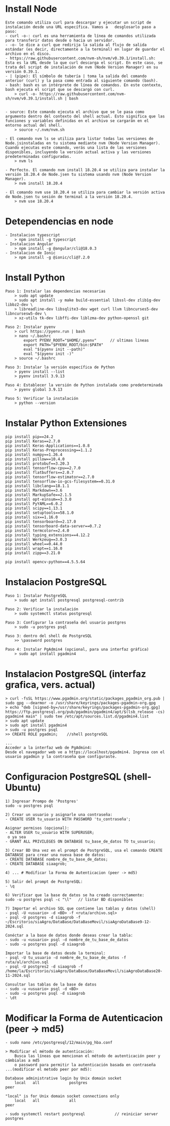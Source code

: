 # Install Node
    Este comando utiliza curl para descargar y ejecutar un script de instalación desde una URL específica. Vamos a   desglosarlo paso a paso:
    - curl -o-: curl es una herramienta de línea de comandos utilizada para transferir datos desde o hacia un servidor.
    - -o- le dice a curl que redirija la salida al flujo de salida estándar (es decir, directamente a la terminal) en lugar de guardar el archivo en el disco.
    - https://raw.githubusercontent.com/nvm-sh/nvm/v0.39.1/install.sh: Esta es la URL desde la que curl descarga el script. En este caso, se trata del script de instalación de nvm (Node Version Manager) en su versión 0.39.1.
    - | (pipe): El símbolo de tubería | toma la salida del comando anterior (curl) y la pasa como entrada al siguiente comando (bash).
    - bash: bash es un intérprete de línea de comandos. En este contexto, bash ejecuta el script que se descargó con curl.
        > curl -o- https://raw.githubusercontent.com/nvm-sh/nvm/v0.39.1/install.sh | bash

    
    - source: Este comando ejecuta el archivo que se le pasa como argumento dentro del contexto del shell actual. Esto significa que las funciones y variables definidas en el archivo se cargarán en el entorno actual del shell.
        > source ~/.nvm/nvm.sh
    
    - El comando nvm ls se utiliza para listar todas las versiones de Node.jsinstaladas en tu sistema mediante nvm (Node Version Manager). Cuando ejecutas este comando, verás una lista de las versiones disponibles, incluyendo la versión actual activa y las versiones predeterminadas configuradas.
        > nvm ls
    
    - Perfecto. El comando nvm install 18.20.4 se utiliza para instalar la versión 18.20.4 de Node.jsen tu sistema usando nvm (Node Version Manager).    
        > nvm install 18.20.4

    - El comando nvm use 18.20.4 se utiliza para cambiar la versión activa de Node.jsen tu sesión de terminal a la versión 18.20.4.
        > nvm use 18.20.4 

# Detependencias en node 
    - Instalacion typescript
        > npm install -g typescript
    - Instalacion Angular
        > npm install -g @angular/cli@18.0.3
    - Instalacion de Ionic 
        > npm install -g @ionic/cli@7.2.0

# Install Python

    Paso 1: Instalar las dependencias necesarias
        > sudo apt update
        > sudo apt install -y make build-essential libssl-dev zlib1g-dev libbz2-dev \
        > libreadline-dev libsqlite3-dev wget curl llvm libncurses5-dev libncursesw5-dev \
        > xz-utils tk-dev libffi-dev liblzma-dev python-openssl git

    Paso 2: Instalar pyenv
        > curl https://pyenv.run | bash
        > nano ~/.bashrc
            export PYENV_ROOT="$HOME/.pyenv"      // ultimas lineas
            export PATH="$PYENV_ROOT/bin:$PATH"
            eval "$(pyenv init --path)"
            eval "$(pyenv init -)"
        > source ~/.bashrc

    Paso 3: Instalar la versión específica de Python
        > pyenv install --list
        > pyenv install 3.9.13

    Paso 4: Establecer la versión de Python instalada como predeterminada
        > pyenv global 3.9.13

    Paso 5: Verificar la instalación
        > python --version


# Instalar Python Extensiones
    pip install pip==24.2
    pip install Keras==2.7.0
    pip install Keras-Applications==1.0.8 
    pip install Keras-Preprocessing==1.1.2 
    pip install numpy==1.26.4 
    pip install pillow==10.4.0 
    pip install protobuf==3.20.3 
    pip install tensorflow-cpu==2.7.0
    pip install flatbuffers==2.0.7 
    pip install tensorflow-estimator==2.7.0 
    pip install tensorflow-io-gcs-filesystem==0.31.0 
    pip install libclang==18.1.1 
    pip install Markdown==3.6 
    pip install MarkupSafe==2.1.5 
    pip install opt-einsum==3.3.0 
    pip install PyYAML==6.0.2 
    pip install scipy==1.13.1 
    pip install setuptools==58.1.0 
    pip install six==1.16.0 
    pip install tensorboard==2.17.0 
    pip install tensorboard-data-server==0.7.2 
    pip install termcolor==2.4.0 
    pip install typing_extensions==4.12.2 
    pip install Werkzeug==3.0.3 
    pip install wheel==0.44.0 
    pip install wrapt==1.16.0 
    pip install zipp==3.21.0

    pip install opencv-python==4.5.5.64


# Instalacion PostgreSQL
    Paso 1: Instalar PostgreSQL
        > sudo apt install postgresql postgresql-contrib

    Paso 2: Verificar la instalación
        > sudo systemctl status postgresql

    Paso 3: Configurar la contraseña del usuario postgres
        > sudo -u postgres psql

    Paso 3: dentro del shell de PostgreSQL
        >> \password postgres

    Paso 4: Instalar PgAdmin4 (opcional, para una interfaz gráfica)
        > sudo apt install pgadmin4

# Instalacion PostgreSQL (interfaz grafica, vers. actual)
    > curl -fsSL https://www.pgadmin.org/static/packages_pgadmin_org.pub | sudo gpg --dearmor -o /usr/share/keyrings/packages-pgadmin-org.gpg
    > echo "deb [signed-by=/usr/share/keyrings/packages-pgadmin-org.gpg] https://ftp.postgresql.org/pub/pgadmin/pgadmin4/apt/$(lsb_release -cs) pgadmin4 main" | sudo tee /etc/apt/sources.list.d/pgadmin4.list
    > sudo apt update
    > sudo apt install pgadmin4
    > sudo -u postgres psql
    >> CREATE ROLE pgadmin;    //shell postgreSQL

    ... 
    Acceder a la interfaz web de PgAdmin4:
    Desde el navegador web ve a https://localhost/pgadmin4. Ingresa con el usuario pgadmin y la contraseña que configuraste.


# Configuracion PostgreSQL (shell-Ubuntu)

    1) Ingresar Prompo de 'Postgres'
    sudo -u postgres psql 

    2) Crear un usuario y asignarle una contraseña:
    - CREATE USER tu_usuario WITH PASSWORD 'tu_contraseña';

    Asignar permisos (opcional):
    - ALTER USER tu_usuario WITH SUPERUSER;
     o ya sea
    - GRANT ALL PRIVILEGES ON DATABASE tu_base_de_datos TO tu_usuario;

    3) Crear BD Una vez en el prompt de PostgreSQL, usa el comando CREATE DATABASE para crear una nueva base de datos:
    - CREATE DATABASE nombre_de_tu_base_de_datos;
    - CREATE DATABASE siaagrob;

    4) ... # Modificar la Forma de Autenticacion (peer -> md5)

    5) Salir del prompt de PostgreSQL:
    - \q
    
    6) Verificar que la base de datos se ha creado correctamente:
    sudo -u postgres psql -c "\l"   // listar BD disponibles

    7) Importar el archivo SQL que contiene las tablas y datos (shell)
    - psql -U <usuario> -d <BD> -f <ruta/archivo.sql>
    - psql -U postgres -d siaagrob -f ~/Escritorio/siaAgro/DataBase/DataBaseMovil/siaAgroDataBase9-12-2024.sql

    Conéctar a la base de datos donde deseas crear la tabla:
    - sudo -u <usuario> psql -d nombre_de_tu_base_de_datos
    - sudo -u postgres psql -d siaagrob

    Importar la base de datos desde la terminal:
    - psql -U tu_usuario -d nombre_de_tu_base_de_datos -f ruta/al/archivo.sql
    - psql -U postgres2 -d siaagrob -f /home/la/Escritorio/siaAgro/DataBase/DataBaseMovil/siaAgroDataBase20-11-2024.sql

    Consultar las tablas de la base de datos 
    - sudo -u <usuario> psql -d <BD>
    - sudo -u postgres psql -d siaagrob
    - \dt

# Modificar la Forma de Autenticacion (peer -> md5)

    - sudo nano /etc/postgresql/12/main/pg_hba.conf

    > Modificar el método de autenticación:
        Busca las líneas que mencionan el método de autenticación peer y cámbialas a md5
        o password para permitir la autenticación basada en contraseña
    ...(modificar el metodo peer por md5):

    Database administrative login by Unix domain socket 
        local   all             postgres                                peer

    "local" is for Unix domain socket connections only
        local   all             all                                     peer

    - sudo systemctl restart postgresql             // reiniciar server postgres


